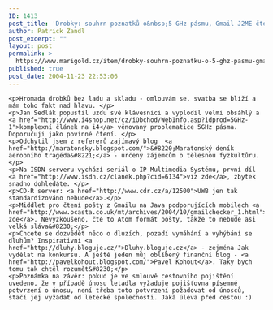 ```yaml
---
ID: 1413
post_title: 'Drobky: souhrn poznatků o&nbsp;5 GHz pásmu, Gmail J2ME čtečka a&nbsp;další odkazy'
author: Patrick Zandl
post_excerpt: ""
layout: post
permalink: >
  https://www.marigold.cz/item/drobky-souhrn-poznatku-o-5-ghz-pasmu-gmail-j2me-ctecka-a-dalsi-odkazy
published: true
post_date: 2004-11-23 22:53:06
---
```

	<p>Hromada drobků bez ladu a skladu - omlouvám se, svatba se blíží a mám toho fakt nad hlavu. </p>
	<p>Jan Sedlák popustil uzdu své klávesnici a vyplodil velmi obsáhlý a <a href="http://www.i4shop.net/cz/iObchod/WebInfo.asp?idprod=5GHz-1">komplexní článek na i4</a> věnovaný problematice 5GHz pásma. Doporučuji jako povinné čtení. </p>
	<p>Odchytil jsem z refererů zajímavý blog  <a href="http://maratonsky.blogspot.com/">&#8220;Maratonský deník aerobního tragéda&#8221;</a> - určený zájemcům o tělesnou fyzkultůru. </p>
	<p>Na ISDN serveru vychází seriál o IP Multimedia Systému, první díl <a href="http://www.isdn.cz/clanek.php?cid=6134">viz zde</a>, zbytek snadno dohledáte. </p>
	<p>CD-R server: <a href="http://www.cdr.cz/a/12500">UWB jen tak standardizováno nebude</a>.</p>
	<p>Middlet pro čtení pošty z Gmailu na Java podporujících mobilech <a href="http://www.ocasta.co.uk/mt/archives/2004/10/gmailchecker_1.html">je zde</a>. Nevyzkoušeno, čte to Atom formát pošty, takže to nebude asi velká sláva&#8230;</p>
	<p>Chcete se dozvědět něco o dluzích, pozadí vymáhání a vyhýbání se dluhům? Inspirativní <a href="http://dluhy.bloguje.cz/">Dluhy.bloguje.cz</a> - zejména Jak vydělat na konkursu. A ještě jeden můj oblíbený finanční blog - <a href="http://pavelkohout.blogspot.com/">Pavel Kohout</a>. Taky bych tomu tak chtěl rozumět&#8230;</p>
	<p>Poznámka na závěr: pokud je ve smlouvě cestovního pojištění uvedeno, že v případě únosu letadla vyžaduje pojišťovna písemné potvrzení o únosu, není třeba toto potvrzení požadovat od únosců, stačí jej vyžádat od letecké společnosti. Jaká úleva před cestou :)
</p>